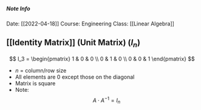 ##### Note Info
Date: [[2022-04-18]]
Course: Engineering
Class: [[Linear Algebra]]
## [[Identity Matrix]] (Unit Matrix) ($I_n$)
$$
I_3 = 
\begin{pmatrix}
1 & 0 & 0 \\
0 & 1 & 0 \\
0 & 0 & 1
\end{pmatrix}
$$
- $n$ = column/row size
- All elements are 0 except those on the diagonal
- Matrix is square
- Note:
$$ A\cdot A^{-1} = I_n $$
